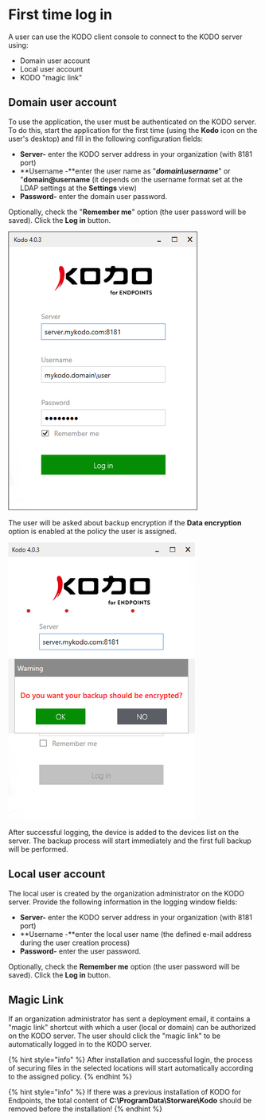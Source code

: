 # First time log in

A user can use the KODO client console to connect to the KODO server using:

* Domain user account
* Local user account 
* KODO "magic link" 

## **Domain user account**

To use the application, the user must be authenticated on the KODO server. To do this, start the application for the first time \(using the **Kodo** icon on the user's desktop\) and fill in the following configuration fields:

* **Server-** enter the KODO server address in your organization \(with 8181 port\)
* **Username -**enter the user name as "_**domain\username**_" or "**domain@username** \(it depends on the username format set at the LDAP settings at the **Settings** view\)
* **Password-** enter the domain user password. 

Optionally, check the "**Remember me**" option \(the user password will be saved\). Click the **Log in** button. 

![](../../.gitbook/assets/image%20%2877%29.png)

The user will be asked about backup encryption if the **Data encryption** option is enabled at the policy the user is assigned.

![](../../.gitbook/assets/image%20%2878%29.png)

After successful logging, the device is added to the devices list on the server. The backup process will start immediately and the first full backup will be performed. 

## **Local user account**

The local user is created by the organization administrator on the KODO server. Provide the following information in the logging window fields: 

* **Server-** enter the KODO server address in your organization \(with 8181 port\)
* **Username -**enter the local user name \(the defined e-mail address during the user creation process\)
* **Password-** enter the user password. 

Optionally, check the **Remember me** option \(the user password will be saved\). Click the **Log in** button.

## **Magic Link**

If an organization administrator has sent a deployment email, it contains a "magic link" shortcut with which a user \(local or domain\) can be authorized on the KODO server. The user should click the "magic link" to be automatically logged in to the KODO server.

{% hint style="info" %}
After installation and successful login, the process of securing files in the selected locations will start automatically according to the assigned policy.
{% endhint %}

{% hint style="info" %}
If there was a previous installation of KODO for Endpoints, the total content of **C:\ProgramData\Storware\Kodo** should be removed before the installation!
{% endhint %}

